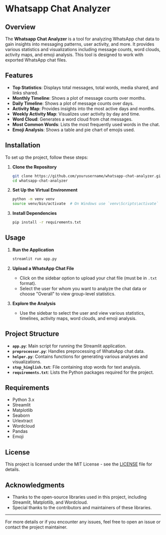 # Whatsapp Chat Analyzer

## Overview

The **Whatsapp Chat Analyzer** is a tool for analyzing WhatsApp chat data to gain insights into messaging patterns, user activity, and more. It provides various statistics and visualizations including message counts, word clouds, activity maps, and emoji analysis. This tool is designed to work with exported WhatsApp chat files.

## Features

- **Top Statistics**: Displays total messages, total words, media shared, and links shared.
- **Monthly Timeline**: Shows a plot of message counts over months.
- **Daily Timeline**: Shows a plot of message counts over days.
- **Activity Map**: Provides insights into the most active days and months.
- **Weekly Activity Map**: Visualizes user activity by day and time.
- **Word Cloud**: Generates a word cloud from chat messages.
- **Most Common Words**: Lists the most frequently used words in the chat.
- **Emoji Analysis**: Shows a table and pie chart of emojis used.

## Installation

To set up the project, follow these steps:

1. **Clone the Repository**

    ```bash
    git clone https://github.com/yourusername/whatsapp-chat-analyzer.git
    cd whatsapp-chat-analyzer
    ```

2. **Set Up the Virtual Environment**

    ```bash
    python -m venv venv
    source venv/bin/activate  # On Windows use `venv\Scripts\activate`
    ```

3. **Install Dependencies**

    ```bash
    pip install -r requirements.txt
    ```

## Usage

1. **Run the Application**

    ```bash
    streamlit run app.py
    ```

2. **Upload a WhatsApp Chat File**

   - Click on the sidebar option to upload your chat file (must be in `.txt` format).
   - Select the user for whom you want to analyze the chat data or choose "Overall" to view group-level statistics.

3. **Explore the Analysis**

   - Use the sidebar to select the user and view various statistics, timelines, activity maps, word clouds, and emoji analysis.

## Project Structure

- **`app.py`**: Main script for running the Streamlit application.
- **`preprocessor.py`**: Handles preprocessing of WhatsApp chat data.
- **`helper.py`**: Contains functions for generating various analyses and visualizations.
- **`stop_hinglish.txt`**: File containing stop words for text analysis.
- **`requirements.txt`**: Lists the Python packages required for the project.

## Requirements

- Python 3.x
- Streamlit
- Matplotlib
- Seaborn
- Urlextract
- Wordcloud
- Pandas
- Emoji

## License

This project is licensed under the MIT License - see the [LICENSE](LICENSE) file for details.

## Acknowledgments

- Thanks to the open-source libraries used in this project, including Streamlit, Matplotlib, and Wordcloud.
- Special thanks to the contributors and maintainers of these libraries.

---

For more details or if you encounter any issues, feel free to open an issue or contact the project maintainer.


